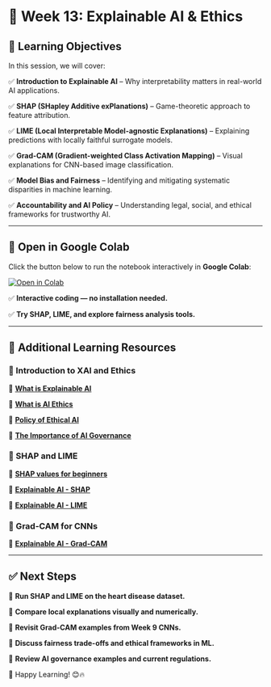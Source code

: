 # 📌 Week 13: Explainable AI & Ethics

## 🎯 Learning Objectives

In this session, we will cover:

✅ **Introduction to Explainable AI** – Why interpretability matters in real-world AI applications.

✅ **SHAP (SHapley Additive exPlanations)** – Game-theoretic approach to feature attribution.

✅ **LIME (Local Interpretable Model-agnostic Explanations)** – Explaining predictions with locally faithful surrogate models.

✅ **Grad-CAM (Gradient-weighted Class Activation Mapping)** – Visual explanations for CNN-based image classification.

✅ **Model Bias and Fairness** – Identifying and mitigating systematic disparities in machine learning.

✅ **Accountability and AI Policy** – Understanding legal, social, and ethical frameworks for trustworthy AI.

---

## 📂 Open in Google Colab

Click the button below to run the notebook interactively in **Google Colab**:

[![Open in Colab](https://colab.research.google.com/assets/colab-badge.svg)](https://colab.research.google.com/github/PKhosravi-CityTech/ML15AI-CUNY/blob/main/Week13/Week13.ipynb)

✅ **Interactive coding — no installation needed.**

✅ **Try SHAP, LIME, and explore fairness analysis tools.**

---

## 🎥 Additional Learning Resources

### 🔹 Introduction to XAI and Ethics

📌 **[What is Explainable AI](https://youtu.be/jFHPEQi55Ko?si=DljKb1u2jAlFCsM3)**

📌 **[What is AI Ethics](https://youtu.be/aGwYtUzMQUk?si=iwPJC4j65-zpbgil)**

📌 **[Policy of Ethical AI](https://youtu.be/Hos10N12Tfg?si=-Gt4-3f3E_zKyafJ)**

📌 **[The Importance of AI Governance](https://youtu.be/Q020C-Jw0o8?si=BAPQD4IAzYmli_HA)**

### 🔹 SHAP and LIME

📌 **[SHAP values for beginners](https://youtu.be/MQ6fFDwjuco?si=dVBEmaxW9JaRyZX5)**

📌 **[Explainable AI - SHAP](https://youtu.be/9haIOplEIGM?si=ipq2VvcY_7WCk2xB)**

📌 **[Explainable AI - LIME](https://youtu.be/CYl172IwqKs?si=yiUltMpX5aBXOE8h)**

### 🔹 Grad-CAM for CNNs

📌 **[Explainable AI - Grad-CAM](https://youtu.be/7womw-TI6Ss?si=nnnnNQ4-BUyELP_B)**

---

## ✅ Next Steps

📌 **Run SHAP and LIME on the heart disease dataset.**

📌 **Compare local explanations visually and numerically.**

📌 **Revisit Grad-CAM examples from Week 9 CNNs.**

📌 **Discuss fairness trade-offs and ethical frameworks in ML.**

📌 **Review AI governance examples and current regulations.**

🚀 Happy Learning! 😊🔥
